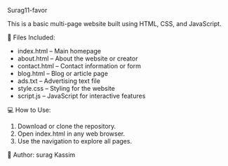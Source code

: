 Surag11-favor

This is a basic multi-page website built using HTML, CSS, and JavaScript.

📄 Files Included:
- index.html – Main homepage
- about.html – About the website or creator
- contact.html – Contact information or form
- blog.html – Blog or article page
- ads.txt – Advertising text file
- style.css – Styling for the website
- script.js – JavaScript for interactive features

💻 How to Use:
1. Download or clone the repository.
2. Open index.html in any web browser.
3. Use the navigation to explore all pages.

👤 Author:
surag Kassim
